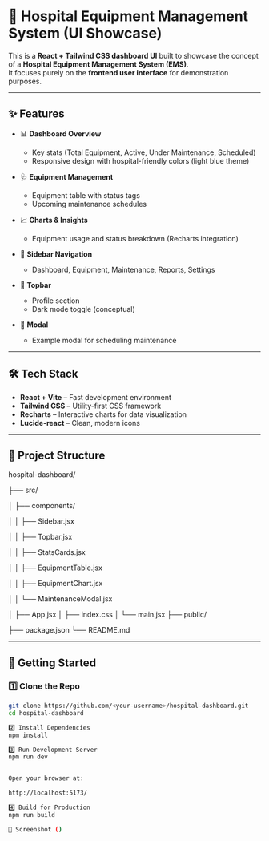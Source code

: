 # 🏥 Hospital Equipment Management System (UI Showcase)

This is a **React + Tailwind CSS dashboard UI** built to showcase the concept of a **Hospital Equipment Management System (EMS)**.  
It focuses purely on the **frontend user interface** for demonstration purposes.

---

## ✨ Features

- 📊 **Dashboard Overview**
  - Key stats (Total Equipment, Active, Under Maintenance, Scheduled)
  - Responsive design with hospital-friendly colors (light blue theme)

- 🩺 **Equipment Management**
  - Equipment table with status tags
  - Upcoming maintenance schedules

- 📈 **Charts & Insights**
  - Equipment usage and status breakdown (Recharts integration)

- 🧭 **Sidebar Navigation**
  - Dashboard, Equipment, Maintenance, Reports, Settings

- 🌙 **Topbar**
  - Profile section
  - Dark mode toggle (conceptual)

- 📌 **Modal**
  - Example modal for scheduling maintenance

---

## 🛠️ Tech Stack

- **React + Vite** – Fast development environment
- **Tailwind CSS** – Utility-first CSS framework
- **Recharts** – Interactive charts for data visualization
- **Lucide-react** – Clean, modern icons

---

## 📂 Project Structure


hospital-dashboard/

├── src/

│ ├── components/

│ │ ├── Sidebar.jsx

│ │ ├── Topbar.jsx

│ │ ├── StatsCards.jsx

│ │ ├── EquipmentTable.jsx

│ │ ├── EquipmentChart.jsx

│ │ └── MaintenanceModal.jsx

│ ├── App.jsx
│ ├── index.css
│ └── main.jsx
├── public/

├── package.json
└── README.md


---

## 🚀 Getting Started

### 1️⃣ Clone the Repo
```bash
git clone https://github.com/<your-username>/hospital-dashboard.git
cd hospital-dashboard

2️⃣ Install Dependencies
npm install

3️⃣ Run Development Server
npm run dev


Open your browser at:

http://localhost:5173/

4️⃣ Build for Production
npm run build

📸 Screenshot ()

